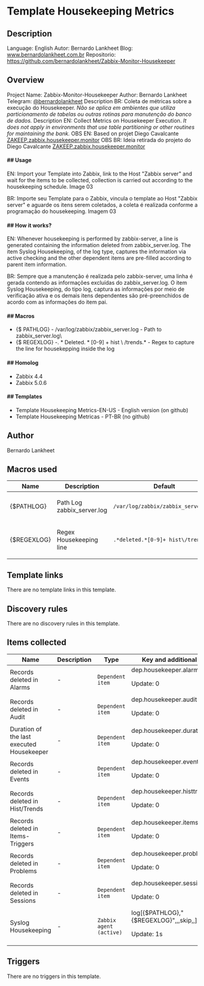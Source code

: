 # Template Housekeeping Metrics

## Description

Language: English Autor: Bernardo Lankheet Blog: www.bernardolankheet.com.br Repositorio: https://github.com/bernardolankheet/Zabbix-Monitor-Housekeeper

## Overview

Project Name: Zabbix-Monitor-Housekeeper
Author: Bernardo Lankheet
Telegram: [@bernardolankheet](https://t.me/bernardolankheet)
Description BR: Coleta de métricas sobre a execução do Housekeeper. *Não se aplica em ambientes que utiliza particionamento de tabelas ou outras rotinas para manutenção do banco de dados.*
Description EN: Collect Metrics on Housekeeper Execution. *It does not apply in environments that use table partitioning or other routines for maintaining the bank.*
OBS EN: Based on projet Diego Cavalcante [ZAKEEP.zabbix.housekeeper.monitor](https://github.com/suportecavalcante/zabbix.templates/tree/master/linux/ZAKEEP.zabbix.housekeeper.monitor)
OBS BR: Ideia retirada do projeto do Diego Cavalcante [ZAKEEP.zabbix.housekeeper.monitor](https://github.com/suportecavalcante/zabbix.templates/tree/master/linux/ZAKEEP.zabbix.housekeeper.monitor) 
 
#### **## Usage**


EN: Import your Template into Zabbix, link to the Host "Zabbix server" and wait for the items to be collected, collection is carried out according to the housekeeping schedule. Image 03 


BR: Importe seu Template para o Zabbix, vincula o template ao Host "Zabbix server" e aguarde os itens serem coletados, a coleta é realizada conforme a programação do housekeeping. Imagem 03 


#### **## How it works?**


EN: Whenever housekeeping is performed by zabbix-server, a line is generated containing the information deleted from zabbix\_server.log. The item Syslog Housekeeping, of the log type, captures the information via active checking and the other dependent items are pre-filled according to parent item information. 


BR: Sempre que a manutenção é realizada pelo zabbix-server, uma linha é gerada contendo as informações excluídas do zabbix\_server.log. O item Syslog Housekeeping, do tipo log, captura as informações por meio de verificação ativa e os demais itens dependentes são pré-preenchidos de acordo com as informações do item pai. 


#### **## Macros**


* {$ PATHLOG} - /var/log/zabbix/zabbix\_server.log - Path to zabbix\_server.log\
* {$ REGEXLOG} -. * Deleted. * [0-9] + hist \ /trends.* - Regex to capture the line for housekepping inside the log


#### **## Homolog**


* Zabbix 4.4
* Zabbix 5.0.6


#### **## Templates**


* Template Housekeeping Metrics-EN-US - English version (on github)
* Template Housekeeping Metricas - PT-BR (no github)
## Author

Bernardo Lankheet

## Macros used

|Name|Description|Default|Type|
|----|-----------|-------|----|
|{$PATHLOG}|<p>Path Log zabbix_server.log</p>|`/var/log/zabbix/zabbix_server.log`|Text macro|
|{$REGEXLOG}|<p>Regex Housekeeping line</p>|`.*deleted.*[0-9]+ hist\/trends.*`|Text macro|
## Template links

There are no template links in this template.

## Discovery rules

There are no discovery rules in this template.

## Items collected

|Name|Description|Type|Key and additional info|
|----|-----------|----|----|
|Records deleted in Alarms|<p>-</p>|`Dependent item`|dep.housekeeper.alarms<p>Update: 0</p>|
|Records deleted in Audit|<p>-</p>|`Dependent item`|dep.housekeeper.audit<p>Update: 0</p>|
|Duration of the last executed Housekeeper|<p>-</p>|`Dependent item`|dep.housekeeper.duration<p>Update: 0</p>|
|Records deleted in Events|<p>-</p>|`Dependent item`|dep.housekeeper.events<p>Update: 0</p>|
|Records deleted in Hist/Trends|<p>-</p>|`Dependent item`|dep.housekeeper.histtrends<p>Update: 0</p>|
|Records deleted in Items-Triggers|<p>-</p>|`Dependent item`|dep.housekeeper.itemstriggers<p>Update: 0</p>|
|Records deleted in Problems|<p>-</p>|`Dependent item`|dep.housekeeper.problems<p>Update: 0</p>|
|Records deleted in Sessions|<p>-</p>|`Dependent item`|dep.housekeeper.sessions<p>Update: 0</p>|
|Syslog Housekeeping|<p>-</p>|`Zabbix agent (active)`|log[{$PATHLOG},"{$REGEXLOG}",,,skip,,]<p>Update: 1s</p>|
## Triggers

There are no triggers in this template.

